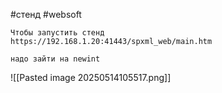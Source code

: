 #стенд #websoft 

```
Чтобы запустить стенд
https://192.168.1.20:41443/spxml_web/main.htm

надо зайти на newint
```

![[Pasted image 20250514105517.png]]